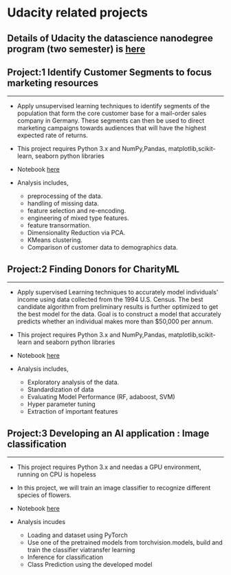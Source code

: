 # Udacity related projects
## Details of Udacity the datascience nanodegree program (two semester)  is [here]( https://www.udacity.com/course/data-scientist-nanodegree--nd025)

## Project:1 Identify Customer Segments to focus marketing resources
--------------------------------------------------------------

 - Apply unsupervised learning techniques to identify segments of the population that form the core customer base for a mail-order sales company in Germany. These segments can then be used to direct marketing campaigns towards audiences that will have the highest expected rate of returns.
 - This project requires Python 3.x and NumPy,Pandas, matplotlib,scikit-learn, seaborn python libraries
- Notebook [here](https://github.com/leinada/UD/blob/master/customer_segments/Identify_Customer_Segments.ipynb)
- Analysis includes,

  * preprocessing of the data.
  * handling of missing data.
  * feature selection and re-encoding.
  * engineering of mixed type features.
  * feature transormation.
  * Dimensionality Reduction via PCA.
  * KMeans clustering.
  * Comparison of customer data to demographics data.

## Project:2 Finding Donors for CharityML
--------------------------------------------------------------

- Apply supervised Learning techniques  to accurately model individuals' income using data collected from the 1994 U.S. Census. The best candidate algorithm from preliminary results is further optimized to get the best model for  the data. Goal is to  construct a model that accurately predicts whether an individual makes more than $50,000 per annum.

- This project requires Python 3.x and NumPy,Pandas, matplotlib,scikit-learn and  seaborn python libraries

- Notebook [here](https://github.com/leinada/UD/blob/master/finding_donors/finding_donors.ipynb)

- Analysis includes,

  * Exploratory analysis of the data.
  * Standardization of data
  * Evaluating Model Performance (RF, adaboost, SVM)
  * Hyper parameter tuning
  * Extraction  of important features


## Project:3  Developing an AI application : Image classification

--------------------------------------------------------------

 - This project requires Python 3.x and needas a GPU environment, running on CPU is hopeless

- In this project, we will train an image classifier to recognize different species of flowers.

- Notebook [here](https://github.com/leinada/UD/blob/master/imageClassifierUsing_pytorch/ImageClassifierProject.ipynb)


- Analysis incudes

  * Loading and dataset using PyTorch
  * Use one of the pretrained models from torchvision.models, build and train the classifier viatransfer learning
  * Inference for classification
  * Class Prediction using the developed model